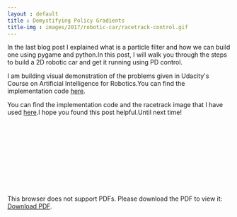 ```yaml
---
layout : default
title : Demystifying Policy Gradients
title-img : images/2017/robotic-car/racetrack-control.gif
---
```


In the last blog post I explained what is a particle filter and how we can build one using pygame and python.In this post, I will walk you through the steps to build a 2D robotic car and get it running using PD control.

<!--more-->

I am building visual demonstration of the problems given in Udacity's Course on Artificial Intelligence for Robotics.You can find the implementation code <a href='https://github.com/ioarun/ai-for-robotics-udacity/blob/master/visual-implementation/racetrack-control.py'>here</a>.

You can find the implementation code and the racetrack image that I have used <a href='https://github.com/ioarun/ai-for-robotics-udacity/blob/master/visual-implementation/racetrack-control.py'>here</a>.I hope you found this post helpful.Until next time!

<object data="https://github.com/ioarun/arunkrweb.github.io/demystifying-policy-gradient.pdf" type="application/pdf" width="700px" height="700px">
    <embed src="https://github.com/ioarun/arunkrweb.github.io/demystifying-policy-gradient.pdf">
        <p>This browser does not support PDFs. Please download the PDF to view it: <a href="https://github.com/ioarun/arunkrweb.github.io/demystifying-policy-gradient.pdf">Download PDF</a>.</p>
    </embed>
</object>



